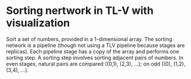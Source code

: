  
# Sorting nertwork in TL-V with visualization

Sort a set of numbers, provided in a 1-dimensional array.
The sorting network is a pipeline (though not using a TLV pipeline because stages are replicas).
Each pipeline stage has a copy of the array and performs one sorting step.
A sorting step involves sorting adjacent pairs of numbers.
In even stages, natural pairs are compared ((0,1), (2,3), ...); on odd ((0), (1,2), (3,4), ...).
